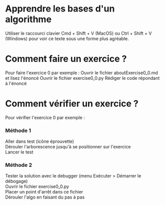 # Apprendre les bases d'un algorithme

Utiliser le raccourci clavier Cmd + Shift + V (MacOS) ou Ctrl + Shift + V (Windows) pour voir ce texte sous une forme plus agréable.

# Comment faire un exercice ?

Pour faire l'exercice 0 par exemple :
Ouvrir le fichier aboutExercise0_0.md et lisez l'énoncé
Ouvrir le fichier exercise0_0.py
Rédiger le code répondant à l'énoncé


# Comment vérifier un exercice ?

Pour vérifier l'exercice 0 par exemple :

### Méthode 1
Aller dans test (icône éprouvette) <BR>
Dérouler l'arborescence jusqu'à se positionner sur l'exercice <BR>
Lancer le test

### Méthode 2
Tester la solution avec le debugger (menu Exécuter > Démarrer le débogage) <BR>
Ouvrir le fichier exercise0_0.py <BR>
Placer un point d'arrêt dans ce fichier <BR>
Dérouler l'algo en faisant du pas à pas